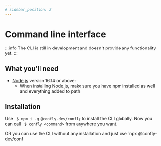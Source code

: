 ```yaml
---
# sidebar_position: 2
---
```


# Command line interface

:::info
The CLI is still in development and doesn't provide any functionality yet.
:::

## What you'll need

- [Node.js](https://nodejs.org/en/download/) version 16.14 or above:
  - When installing Node.js, make sure you have npm installed as well and everything added to path

## Installation

Use ` $ npm i -g @confly-dev/confly` to install the CLI globally.
Now you can call ` $ confly <command>` from anywhere you want.

OR you can use the CLI without any installation and just use `npx @confly-dev/conf
